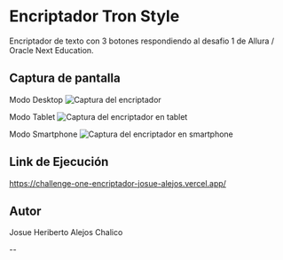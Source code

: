 
# Encriptador Tron Style

Encriptador de texto con 3 botones respondiendo al desafio 1 de Allura / Oracle Next Education.


## Captura de pantalla
Modo Desktop
![Captura del encriptador](https://drive.google.com/file/d/1dGnRQYQZDuYQORZ0srLQ4k0T8w-8EXkb/view?usp=sharing)

Modo Tablet
![Captura del encriptador en tablet](https://drive.google.com/file/d/1QCAAyky6c_4llDw5Z7aFUB2H64pZwosv/view?usp=sharing)

Modo Smartphone
![Captura del encriptador en smartphone](https://drive.google.com/file/d/1b9LKXI7ysApAVoPp3w4nSbEtTVrFjMLn/view?usp=sharing)

## Link de Ejecución

https://challenge-one-encriptador-josue-alejos.vercel.app/

## Autor

Josue Heriberto Alejos Chalico

--
